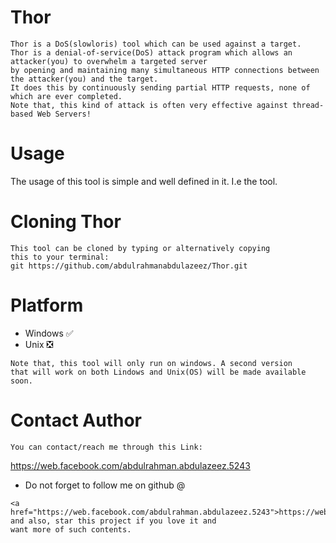 # Thor
```
Thor is a DoS(slowloris) tool which can be used against a target.
Thor is a denial-of-service(DoS) attack program which allows an attacker(you) to overwhelm a targeted server 
by opening and maintaining many simultaneous HTTP connections between the attacker(you) and the target.
It does this by continuously sending partial HTTP requests, none of which are ever completed.
Note that, this kind of attack is often very effective against thread-based Web Servers!
```

# Usage
The usage of this tool is simple and well defined in it. I.e the tool.

# Cloning Thor
```
This tool can be cloned by typing or alternatively copying
this to your terminal:
git https://github.com/abdulrahmanabdulazeez/Thor.git
```

# Platform

* Windows  ✅
* Unix     ❎
```
Note that, this tool will only run on windows. A second version
that will work on both Lindows and Unix(OS) will be made available
soon.
```

# Contact Author
```
You can contact/reach me through this Link:
```
https://web.facebook.com/abdulrahman.abdulazeez.5243

* Do not forget to follow me on github @
```
<a href="https://web.facebook.com/abdulrahman.abdulazeez.5243">https://web.facebook.com/abdulrahman.abdulazeez.5243</a>
and also, star this project if you love it and 
want more of such contents.
```


